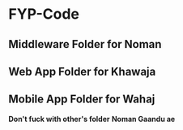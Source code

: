 # FYP-Code
## Middleware Folder for Noman
## Web App Folder for Khawaja
## Mobile App Folder for Wahaj

**Don't fuck with other's folder**
**Noman Gaandu ae**
